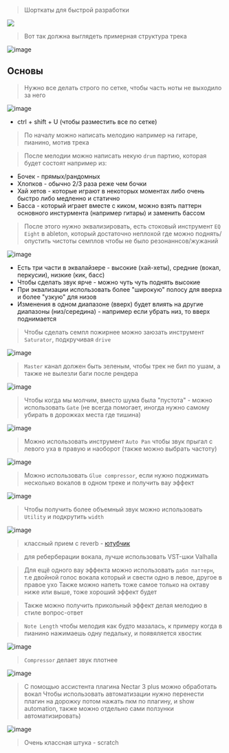 > Шорткаты для быстрой разработки

![](https://user-images.githubusercontent.com/79831859/155879351-b1c15219-d845-40b9-83d1-e47b0ab2b42d.png)

> Вот так должна выглядеть примерная структура трека

![image](https://user-images.githubusercontent.com/79831859/155879029-e7bb8eaa-ef78-4b1b-8519-60b1c66902f1.png)

## Основы

> Нужно все делать строго по сетке, чтобы часть ноты не выходило за него

![image](https://user-images.githubusercontent.com/79831859/155880500-58d777bb-604e-42ce-8106-e435476b7c98.png)

- ctrl + shift + U (чтобы разместить все по сетке)

> По началу можно написать мелодию например на гитаре, пианино, мотив трека

> После мелодии можно написать некую `drum` партию, которая будет состоят например из:

- Бочек - прямых/рандомных
- Хлопков - обычно 2/3 раза реже чем бочки
- Хай хетов - которые играют в некоторых моментах либо очень быстро либо медленно и статично
- Басса - который играет вместе с киком, можно взять паттерн основного инстурмента (например гитары) и заменить бассом

> После этого нужно эквализировать, есть стоковый инструмент `EQ Eight` в ableton, который достаточно неплохой где можно поднять/опустить чистоты семплов чтобы не было резонаннсов/жужаний

![image](https://user-images.githubusercontent.com/79831859/155879782-dcaccfad-4b53-4439-a439-3b815ac64ee5.png)

- Есть три части в эквалайзере - высокие (хай-хеты), средние (вокал, перкусии), низкие (кик, басс)
- Чтобы сделать звук ярче - можно чуть чуть поднять высокие
- При эквализации использовать более "широкую" полосу для вверха и более "узкую" для низов
- Изменения в одном диапазоне (вверх) будет влиять на другие диапазоны (низ/середина) - например если убрать низ, то вверх поднимается

> Чтобы сделать семпл пожирнее можно заюзать инструмент `Saturator`, подкручивая `drive`

![image](https://user-images.githubusercontent.com/79831859/155881511-db2103c1-41a5-4446-85f0-d2c2e8d4b003.png)

> `Master` канал должен быть зеленым, чтобы трек не бил по ушам, а также не вылезли баги после рендера

![image](https://user-images.githubusercontent.com/79831859/155881911-352c926c-2c15-4e6c-99a1-c99454afccf0.png)

> Чтобы когда мы молчим, вместо шума была "пустота" - можно использовать `Gate` (не всегда помогает, иногда нужно самому убирать в дорожках места где тишина)

![image](https://user-images.githubusercontent.com/79831859/155881864-66e83e06-7058-42f0-9be2-0c8838874510.png)

> Можно использовать инструмент `Auto Pan` чтобы звук прыгал с левого уха в правую и наоборот (также можно выбрать частоту)

![image](https://user-images.githubusercontent.com/79831859/155883155-d1adc67a-6cb0-4f8a-8139-7bf2b793ab72.png)

> Можно использовать `Glue compressor`, если нужно поджимать несколько вокалов в одном треке и получить вау эффект

![image](https://user-images.githubusercontent.com/79831859/155884105-81b46ceb-31ea-4775-8500-dc80070cda13.png)

> Чтобы получить более объемный звук можно использовать `Utility` и подкрутить `width`

![image](https://user-images.githubusercontent.com/79831859/155884134-6356f8f4-f3c1-458d-9f32-6a991d73d40f.png)

> классный прием с reverb - [ютубчик](https://youtu.be/0GyYwpVfmds?t=3207)

> для реберберации вокала, лучше использовать VST-шки Valhalla

> Для ещё одного вау эффекта можно использовать `дабл паттерн`, т.е двойной голос вокала который и свести одно в левое, другое в правое ухо
> Также можно напеть тоже самое только на октаву ниже или выше, тоже хороший эффект будет

> Также можно получить прикольный эффект делая мелодию в стиле вопрос-ответ

> `Note Length` чтобы мелодия как будто мазалась, к примеру когда в пианино нажимаешь одну педальку, и появяляется хвостик

![image](https://user-images.githubusercontent.com/79831859/155883345-4b3b3a7e-4854-489b-bd45-4199e768dfb3.png)

> `Compressor` делает звук плотнее

![image](https://user-images.githubusercontent.com/79831859/155884197-58abef03-675f-45ba-8847-855ec4e96876.png)

> С помощью ассистента плагина Nectar 3 plus можно обработать вокал
> Чтобы использовать автоматизации нужно перенести плагин на дорожку потом нажать пкм по плагину, и show automation, также можно отдельно сами ползунки автоматизировать)

![image](https://user-images.githubusercontent.com/79831859/155883996-ce1f8f77-d104-4a2b-a2c7-1cb4c9dc4117.png)

> Очень классная штука - scratch
